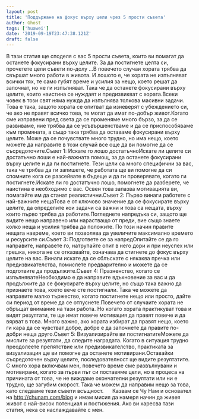 ```yaml
---
layout: post
title: 'Поддържане на фокус върху цели чрез 5 прости съвета'
author: Ghost
tags: ['huawei']
date: '2019-09-19T23:47:38.121Z'
draft: false
---
```


В тази статия ще споделя с вас 5 прости съвета, които ви помагат да останете фокусирани върху целите. За да постигнете целта си, прочетете цели съвети по-долу ...В повечето случаи хората трябва да свършат много работи в живота. И лошото е, че хората не изпълняват всички тях, те само губят време и усилия за нещо, което решат да започнат, но не ги изпълняват. Така че да останете фокусирани върху целите, които наистина се нуждаят и предизвикват с хората.Всеки човек в този свят няма нужда да изпълнява толкова масивни задачи. Това е така, защото хората се опитват да изневерят с убеждението си, че ако не правят всичко това, те могат да имат по-добър живот.Когато сме изправени пред света да се променяме много бързо, за да се развиваме, ние трябва да се усъвършенстваме и да се приспособяваме към промяната, а също така трябва да оставаме фокусирани върху целите. Може да се почувствате много трудно, но има нещо, което можете да направите в този случай все още да ви помогне да се съсредоточите.Съвет 1: Искате го лошо достатъчноИскате ли целите си достатъчно лоши е най-важната помощ, за да останете фокусирани върху целите и да ги постигнете. Тези цели са много специфични за вас, така че трябва да ги запишете, че работата ще ви помогне да си спомните кога се разсейвате в бъдеще и да ги проверявате, когато ги постигнете.Искате ли го достатъчно лошо, помогнете да разберете, че наистина е необходимо с вас. Освен това запазва мотивацията ви, помагайте им да станат реалистични.Съвет 2: Първо винаги работете с най-важните нещаТова е от ключово значение да се фокусирате върху целите, да определите кои задачи са важни и това са нещата, върху които първо трябва да работите.Погледнете напредъка си, защото ще видите нещо направено или нарастващо от преди, вие също знаете колко неща и усилия трябва да положите. По този начин правите нещата навреме, което ви позволява да увеличите максимално времето и ресурсите си.Съвет 3: Подгответе се за напредОпитайте се да го направите, направете го, натрупайте опит в него дори и при неуспех или грешка, никога не се отказвайте, означава да стигнете до фокус върху целите на вас. Винаги искате да се сблъскате с някаква пречка или предизвикателства, помислете предварително и можете да се подготвите да продължите.Съвет 4: Празненство, когато се изпълняватеНеобходимо е да направите вдъхновение за вас и да продължите да се фокусирате върху целите, но също така важно да признаете това, което вече сте постигнали. Така че можете да направите малко тържество, когато постигнете нещо или просто, дайте си период от време да се отпуснете.Повечето от случаите хората не обръщат внимание на тази работа. Но когато хората практикуват това и видят резултати, те ще имат повече мотивация да правят повече и да вярват в това. Много важно, ако хората избират да правят нещо, което ги кара да се чувстват добре, добре е да започнете да правите по-добри неща друго.Съвет 5: Визуализирайте ви постигнатитеМожете да мислите за резултати, да следите наградата. Когато в ситуация трудно преодолеете препятствие или предизвикателство, практиката за визуализация ще ви помогне да останете мотивирани.Оставайки съсредоточен върху целите, последователност ще видите резултатите. С много хора включвам мен, повечето време сме развълнувани и мотивирани, когато за първи път си поставяме цели, но в процеса на причината от това, че не виждаме окончателни резултати или ни е трудно, ще загубим скорост. Така че можем да направим нещо за това, като следваме тези съвети всъщност.      Казвам се Чу Нам и основател на http://chunam.com/blog и имам мисия да намеря начин да живея живот с най-висок потенциал и постижения. Ако ви харесва тази статия, нека се наслаждавайте с мен.
